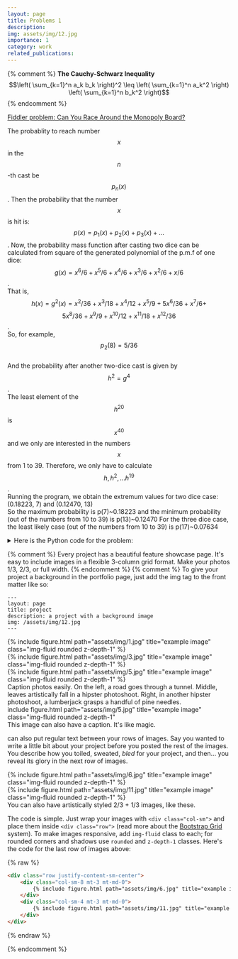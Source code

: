 ```yaml
---
layout: page
title: Problems 1
description:
img: assets/img/12.jpg
importance: 1
category: work
related_publications: 
---
```

{% comment %}
**The Cauchy-Schwarz Inequality**
$$\left( \sum_{k=1}^n a_k b_k \right)^2 \leq \left( \sum_{k=1}^n a_k^2 \right) \left( \sum_{k=1}^n b_k^2 \right)$$
{% endcomment %}

[Fiddler problem: Can You Race Around the Monopoly Board?](https://thefiddler.substack.com/p/can-you-race-around-the-monopoly)

The probablity to reach number $$x$$ in the $$n$$-th cast be $$p_n(x)$$. Then the probability that the number $$x$$ is hit is:  
$$ p(x)=p_1(x)+p_2(x)+p_3(x)+\ldots $$. Now, the probability mass function after casting two dice can be calculated from square of the generated polynomial of the p.m.f of one dice: $$ g(x)=x^6/6+x^5/6+x^4/6+x^3/6+x^2/6+x/6 $$.     
That is, $$ h(x)=g^2(x)=x^2/36 + x^3/18 + x^4/12 + x^5/9 + 5 x^6/36 + x^7/6 + $$ $$ 5 x^8/36 + x^9/9 + x^{10}/12 + x^{11}/18 + x^{12}/36 $$.     
So, for example, $$ p_2(8)=5/36 $$  
And the probability after another two-dice cast is given by $$ h^2=g^4 $$.   
The least element of the $$ h^{20} $$ is $$ x^{40} $$ and we only are interested in the numbers $$x$$ from 1 to 39. Therefore, we only have to calculate $$ h, h^2,\ldots h^{19} $$.    
Running the program, we obtain the extremum values for two dice case:    
(0.18223, 7) and
(0.12470, 13)  
So the maximum probability is p(7)~0.18223 and the minimum probability (out of the numbers from 10 to 39) is p(13)~0.12470 
For the three dice case, the least likely case (out of the numbers from 10 to 39) is p(17)~0.07634


<details>
<summary>
Here is the Python code for the problem:
</summary>  
<pre><code>

```python
from numpy.polynomial import Polynomial as P


p= P([0,1/6,1/6,1/6,1/6,1/6,1/6])

p=p**2
    
r = []
for i in range(1, 40):
    r.append([i])

for i in range(1, 40):
    for j in range(1,20):
       q=p**j;
       if i<= q.degree():
        
                         r[i-1].append(q.coef[i])
       else:
           r[i-1].append(0)

s= [row[1:] for row in r]

sums=[]
for i in range(39):
    sums.append(0);
    for j in range(19):
         sums[i]+=s[i][j]
        
print(max((val,idx+1) for idx, val in enumerate(sums)))
s10=sums[10:]
print(min((val,idx+11) for idx, val in enumerate(s10)))


p= P([0,1/6,1/6,1/6,1/6,1/6,1/6])
p=p**3

r = []

for i in range(1, 40):
    r.append([i])

for i in range(1, 40):
    for j in range(1,14):
       q=p**j;
       if i<= q.degree():
        
                         r[i-1].append(q.coef[i])
       else:
           r[i-1].append(0)

s= [row[1:] for row in r]

sum=[]
for i in range(39):
    sum.append(0);
    for j in range(13):
       
        sum[i]+=s[i][j]
        
print(max((val,idx+1) for idx, val in enumerate(sums)))
s10=sum[10:]
print(min((val,idx+11) for idx, val in enumerate(s10)))

```
</code></pre>
</details>

{% comment %} Every project has a beautiful feature showcase page.
It's easy to include images in a flexible 3-column grid format.
Make your photos 1/3, 2/3, or full width. {% endcomment %}
{% comment %}
To give your project a background in the portfolio page, just add the img tag to the front matter like so:

    ---
    layout: page
    title: project
    description: a project with a background image
    img: /assets/img/12.jpg
    ---
<div class="row">
    <div class="col-sm mt-3 mt-md-0">
        {% include figure.html path="assets/img/1.jpg" title="example image" class="img-fluid rounded z-depth-1" %}
    </div>
    <div class="col-sm mt-3 mt-md-0">
        {% include figure.html path="assets/img/3.jpg" title="example image" class="img-fluid rounded z-depth-1" %}
    </div>
    <div class="col-sm mt-3 mt-md-0">
        {% include figure.html path="assets/img/5.jpg" title="example image" class="img-fluid rounded z-depth-1" %}
    </div>
</div>
<div class="caption">
    Caption photos easily. On the left, a road goes through a tunnel. Middle, leaves artistically fall in a hipster photoshoot. Right, in another hipster photoshoot, a lumberjack grasps a handful of pine needles.
</div>
<div class="row">
    <div class="col-sm mt-3 mt-md-0">
        include figure.html path="assets/img/5.jpg" title="example image" class="img-fluid rounded z-depth-1" 
    </div>
</div>
<div class="caption">
    This image can also have a caption. It's like magic.
</div>

can also put regular text between your rows of images.
Say you wanted to write a little bit about your project before you posted the rest of the images.
You describe how you toiled, sweated, *bled* for your project, and then... you reveal its glory in the next row of images.


<div class="row justify-content-sm-center">
    <div class="col-sm-8 mt-3 mt-md-0">
        {% include figure.html path="assets/img/6.jpg" title="example image" class="img-fluid rounded z-depth-1" %}
    </div>
    <div class="col-sm-4 mt-3 mt-md-0">
        {% include figure.html path="assets/img/11.jpg" title="example image" class="img-fluid rounded z-depth-1" %}
    </div>
</div>
<div class="caption">
  You can also have artistically styled 2/3 + 1/3 images, like these.
</div>


The code is simple.
Just wrap your images with `<div class="col-sm">` and place them inside `<div class="row">` (read more about the <a href="https://getbootstrap.com/docs/4.4/layout/grid/">Bootstrap Grid</a> system).
To make images responsive, add `img-fluid` class to each; for rounded corners and shadows use `rounded` and `z-depth-1` classes.
Here's the code for the last row of images above:

{% raw %}
```html
<div class="row justify-content-sm-center">
    <div class="col-sm-8 mt-3 mt-md-0">
        {% include figure.html path="assets/img/6.jpg" title="example image" class="img-fluid rounded z-depth-1" %}
    </div>
    <div class="col-sm-4 mt-3 mt-md-0">
        {% include figure.html path="assets/img/11.jpg" title="example image" class="img-fluid rounded z-depth-1" %}
    </div>
</div>
```
{% endraw %}

{% endcomment %}


